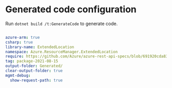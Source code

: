# Generated code configuration

Run `dotnet build /t:GenerateCode` to generate code.

``` yaml

azure-arm: true
csharp: true
library-name: ExtendedLocation
namespace: Azure.ResourceManager.ExtendedLocation
require: https://github.com/Azure/azure-rest-api-specs/blob/691920cda83cc0b89a8c821d0bb285100fad22b4/specification/extendedlocation/resource-manager/readme.md
tag: package-2021-08-15
output-folder: Generated/
clear-output-folder: true
mgmt-debug:
  show-request-path: true

```